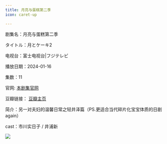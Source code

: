 ```yaml
---
title: 月亮与蛋糕第二季
icon: caret-up

---
```


剧集名：月亮与蛋糕第二季

タイトル：月とケーキ2

电视台：富士电视台|フジテレビ

播放日期：2024-01-16

集数：11

官网: [本剧集官网](https://www.fujitv.co.jp/tsukitocake/)

豆瓣链接： [豆瓣主页](https://movie.douban.com/subject/36742568/)


简介：另一对夫妇的温馨日常之轻井泽篇（PS.更适合当代碎片化宝宝体质的日剧again）

cast：市川实日子 / 井浦新

![](https://listpic.tsgsanjiao.com/2024/2024ylydg2.jpg)
